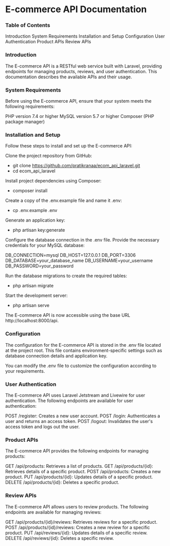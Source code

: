 # E-commerce API Documentation

### Table of Contents
Introduction
System Requirements
Installation and Setup
Configuration
User Authentication
Product APIs
Review APIs

### Introduction
The E-commerce API is a RESTful web service built with Laravel, providing endpoints for managing products, reviews, and user authentication. This documentation describes the available APIs and their usage.

### System Requirements
Before using the E-commerce API, ensure that your system meets the following requirements:

PHP version 7.4 or higher
MySQL version 5.7 or higher
Composer (PHP package manager)


### Installation and Setup
Follow these steps to install and set up the E-commerce API:

Clone the project repository from GitHub:

* git clone https://github.com/pratikranaa/ecom_api_laravel.git
* cd ecom_api_laravel

Install project dependencies using Composer:

* composer install

Create a copy of the .env.example file and name it .env:

* cp .env.example .env

Generate an application key:
* php artisan key:generate

Configure the database connection in the .env file. Provide the necessary credentials for your MySQL database:

DB_CONNECTION=mysql
DB_HOST=127.0.0.1
DB_PORT=3306
DB_DATABASE=your_database_name
DB_USERNAME=your_username
DB_PASSWORD=your_password

Run the database migrations to create the required tables:
* php artisan migrate

Start the development server:
* php artisan serve

The E-commerce API is now accessible using the base URL http://localhost:8000/api.

### Configuration
The configuration for the E-commerce API is stored in the .env file located at the project root. This file contains environment-specific settings such as database connection details and application key.

You can modify the .env file to customize the configuration according to your requirements.

### User Authentication
The E-commerce API uses Laravel Jetstream and Livewire for user authentication. The following endpoints are available for user authentication:

POST /register: Creates a new user account.
POST /login: Authenticates a user and returns an access token.
POST /logout: Invalidates the user's access token and logs out the user.

### Product APIs
The E-commerce API provides the following endpoints for managing products:

GET /api/products: Retrieves a list of products.
GET /api/products/{id}: Retrieves details of a specific product.
POST /api/products: Creates a new product.
PUT /api/products/{id}: Updates details of a specific product.
DELETE /api/products/{id}: Deletes a specific product.

### Review APIs

The E-commerce API allows users to review products. The following endpoints are available for managing reviews:

GET /api/products/{id}/reviews: Retrieves reviews for a specific product.
POST /api/products/{id}/reviews: Creates a new review for a specific product.
PUT /api/reviews/{id}: Updates details of a specific review.
DELETE /api/reviews/{id}: Deletes a specific review.

